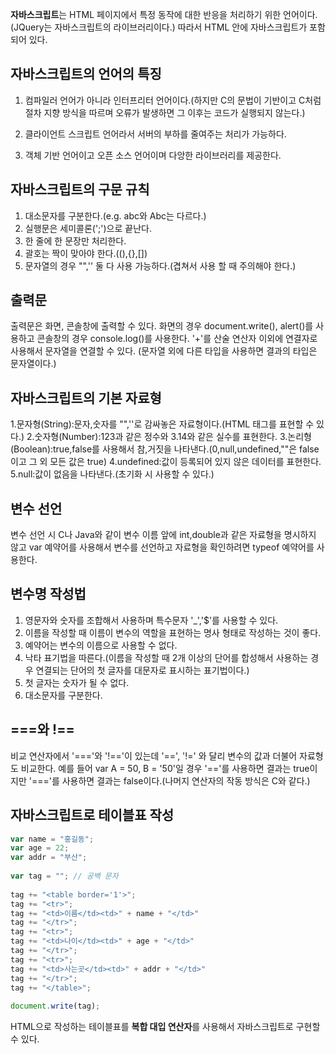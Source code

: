 **자바스크립트**는 HTML 페이지에서 특정 동작에 대한 반응을 처리하기 위한 언어이다.(JQuery는 자바스크립트의 라이브러리이다.) 따라서 HTML 안에 자바스크립트가 포함되어 있다.


## 자바스크립트의 언어의 특징  

1. 컴파일러 언어가 아니라 인터프리터 언어이다.(하지만 C의 문법이 기반이고 C처럼 절차 지향 방식을 따르며 오류가 발생하면 그 이후는 코드가 실행되지 않는다.)

2. 클라이언트 스크립트 언어라서 서버의 부하를 줄여주는 처리가 가능하다.

3. 객체 기반 언어이고 오픈 소스 언어이며 다앙한 라이브러리를 제공한다.

## 자바스크립트의 구문 규칙

1. 대소문자를 구분한다.(e.g. abc와 Abc는 다르다.)
2. 실행문은 세미콜론(';')으로 끝난다.
3. 한 줄에 한 문장만 처리한다.
4. 괄호는 짝이 맞아야 한다.((),{},[])
5. 문자열의 경우 "",'' 둘 다 사용 가능하다.(겹쳐서 사용 할 때 주의해야 한다.)

## 출력문

출력문은 화면, 콘솔창에 출력할 수 있다. 화면의 경우 document.write(), alert()를 사용하고 콘솔창의 경우 console.log()를 사용한다. '+'를 산술 연산자 이외에 연결자로 사용해서 문자열을 연결할 수 있다.
(문자열 외에 다른 타입을 사용하면 결과의 타입은 문자열이다.)

## 자바스크립트의 기본 자료형

1.문자형(String):문자,숫자를 "",''로 감싸놓은 자료형이다.(HTML 태그를 표현할 수 있다.)
2.숫자형(Number):123과 같은 정수와 3.14와 같은 실수를 표현한다.
3.논리형(Boolean):true,false를 사용해서 참,거짓을 나타낸다.(0,null,undefined,""은 false이고 그 외 모든 값은 true)
4.undefined:값이 등록되어 있지 않은 데이터를 표현한다.
5.null:값이 없음을 나타낸다.(초기화 시 사용할 수 있다.)

## 변수 선언

변수 선언 시 C나 Java와 같이 변수 이름 앞에 int,double과 같은 자료형을 명시하지 않고 var 예약어를 사용해서 변수를 선언하고 자료형을 확인하려면 typeof 예약어를 사용한다.

## 변수명 작성법

1. 영문자와 숫자를 조합해서 사용하며 특수문자 '_','$'를 사용할 수 있다.
2. 이름을 작성할 때 이름이 변수의 역할을 표현하는 명사 형태로 작성하는 것이 좋다.
3. 예약어는 변수의 이름으로 사용할 수 없다.
4. 낙타 표기법을 따른다.(이름을 작성할 때 2개 이상의 단어를 합성해서 사용하는 경우 연결되는 단어의 첫 글자를 대문자로 표시하는 표기법이다.)
5. 첫 글자는 숫자가 될 수 없다.
6. 대소문자를 구분한다.

## ===와 !==

비교 연산자에서 '==='와 '!=='이 있는데 '==', '!=' 와 달리 변수의 값과 더불어 자료형도 비교한다. 
예를 들어 var A = 50, B = '50'일 경우 '=='를 사용하면 결과는 true이지만 '==='를 사용하면 결과는 false이다.(나머지 연산자의 작동 방식은 C와 같다.)

## 자바스크립트로 테이블표 작성
```javascript
var name = "홍길동";
var age = 22;
var addr = "부산";
     
var tag = ""; // 공백 문자
     
tag += "<table border='1'>";
tag += "<tr>";
tag += "<td>이름</td><td>" + name + "</td>"
tag += "</tr>";
tag += "<tr>";
tag += "<td>나이</td><td>" + age + "</td>"
tag += "</tr>";
tag += "<tr>";
tag += "<td>사는곳</td><td>" + addr + "</td>"
tag += "</tr>";
tag += "</table>";  
     
document.write(tag);
```
HTML으로 작성하는 테이블표를 **복합 대입 연산자**를 사용해서 자바스크립트로 구현할 수 있다.
